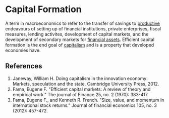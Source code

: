 # Capital Formation
A term in macroeconomics to refer to the transfer of savings to [productive](productive-asset.md) endeavours of setting up of financial institutions, private enterprises, fiscal measures, lending activites, development of capital markets, and the development of secondary markets for [financial assets](financial-asset.md). Efficient capital formation is the end goal of [capitalism](capitalism.md) and is a property that developed economies have.

## References
1. Janeway, William H. Doing capitalism in the innovation economy: Markets, speculation and the state. Cambridge University Press, 2012.
1. Fama, Eugene F. "Efficient capital markets: A review of theory and empirical work." The journal of Finance 25, no. 2 (1970): 383-417.
1. Fama, Eugene F., and Kenneth R. French. "Size, value, and momentum in international stock returns." Journal of financial economics 105, no. 3 (2012): 457-472.